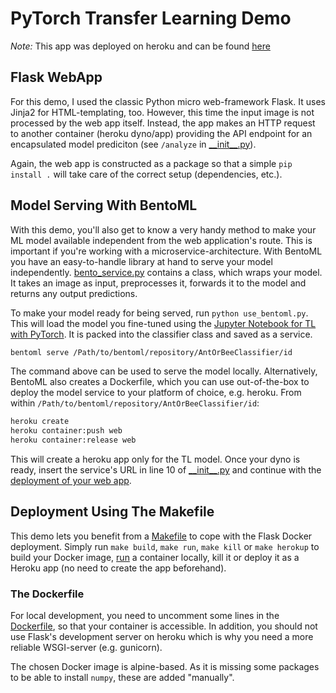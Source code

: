 # PyTorch Transfer Learning Demo

_Note:_ This app was deployed on heroku and can be found [here](http://sheltered-mountain-05928.herokuapp.com)

## Flask WebApp

For this demo, I used the classic Python micro web-framework Flask.
It uses Jinja2 for HTML-templating, too.
However, this time the input image is not processed by the web app itself.
Instead, the app makes an HTTP request to another container (heroku dyno/app) providing the API endpoint for an encapsulated model prediciton (see `/analyze` in [\_\_init\_\_.py](./__init.py__)).

Again, the web app is constructed as a package so that a simple `pip install .` will take care of the correct setup (dependencies, etc.).

## Model Serving With BentoML

With this demo, you'll also get to know a very handy method to make your ML model available independent from the web application's route.
This is important if you're working with a microservice-architecture.
With BentoML you have an easy-to-handle library at hand to serve your model independently.
[bento_service.py](./bento_service.py) contains a class, which wraps your model.
It takes an image as input, preprocesses it, forwards it to the model and returns any output predictions.

To make your model ready for being served, run `python use_bentoml.py`.
This will load the model you fine-tuned using the [Jupyter Notebook for TL with PyTorch](../TransferLearningPytorch.ipynb).
It is packed into the classifier class and saved as a service.

```bash
bentoml serve /Path/to/bentoml/repository/AntOrBeeClassifier/id
```

The command above can be used to serve the model locally.
Alternatively, BentoML also creates a Dockerfile, which you can use out-of-the-box to deploy the model service to your platform of choice, e.g. heroku.
From within `/Path/to/bentoml/repository/AntOrBeeClassifier/id`:

```bash
heroku create
heroku container:push web
heroku container:release web
```

This will create a heroku app only for the TL model.
Once your dyno is ready, insert the service's URL in line 10 of [\_\_init\_\_.py](./__init.py__) and continue with the [deployment of your web app](#deployment-using-the-makefile).

## Deployment Using The Makefile

This demo lets you benefit from a [Makefile](./Makefile) to cope with the Flask Docker deployment.
Simply run `make build`, `make run`, `make kill` or `make herokup` to build your Docker image, [run](localhost:5000) a container locally, kill it or deploy it as a Heroku app (no need to create the app beforehand).

### The Dockerfile

For local development, you need to uncomment some lines in the [Dockerfile](./Dockerfile), so that your container is accessible.
In addition, you should not use Flask's development server on heroku which is why you need a more reliable WSGI-server (e.g. gunicorn).

The chosen Docker image is alpine-based.
As it is missing some packages to be able to install `numpy`, these are added "manually".
